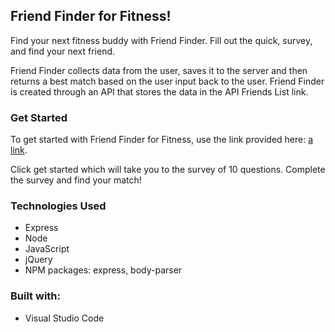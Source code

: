 ## Friend Finder for Fitness!

Find your next fitness buddy with Friend Finder. Fill out the quick, survey, and find your next friend.

Friend Finder collects data from the user, saves it to the server and then returns a best match based on the user input back to the user. Friend Finder is created through an API that stores the data in the API Friends List link.

### Get Started

To get started with Friend Finder for Fitness, use the link provided here: [a link](https://stark-atoll-68459.herokuapp.com/).

Click get started which will take you to the survey of 10 questions. Complete the survey and find your match!

### Technologies Used

* Express
* Node
* JavaScript
* jQuery
* NPM packages: express, body-parser

### Built with:

* Visual Studio Code